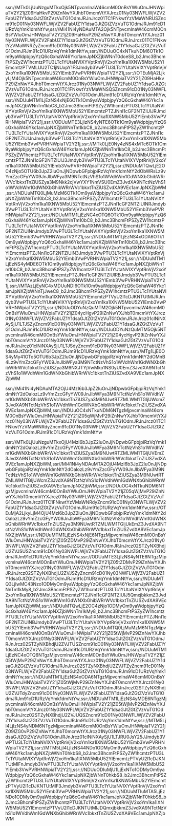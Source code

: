 ssr://MTk0LjUuNzguMTkxOjk5NTpvcmlnaW46cmM0OnBsYWluOmJHNWpiaTV2Y21jZ09HaHkvP29iZnNwYXJhbT0mcmVtYXJrcz01Ny03NWFLWjVZV2FabUZ1Y1dsaGJtZGtZVzVuTG1OdmJRJnJrcz01TC1FNkwtYzVMaWNRUSZncm91cD01Ny03NWFLWjVZV2FabUZ1Y1dsaGJtZGtZVzVuTG1OdmJRJm91cD1URzVqYmk1dmNtYw,ssr//Mi41Ni4yNDAuMTA2Ojk5NTpvcmlnaW46cmM0OnBsYWluOmJHNWpiaTV2Y21jZ09HaHkvP29iZnNwYXJhbT0mcmVtYXJrcz01Ny03NWFLWjVZV2FabUZ1Y1dsaGJtZGtZVzVuTG1OdmJRJnJrcz01TC1FNkwtYzVMaWNRZyZncm91cD01Ny03NWFLWjVZV2FabUZ1Y1dsaGJtZGtZVzVuTG1OdmJRJm91cD1URzVqYmk1dmNtYw,ssr://NDUuOC4xNTkuNDM6OTk1Om9yaWdpbjpyYzQ6cGxhaW46Ykc1amJpNXZjbWNnT0doeS8_b2Jmc3BhcmFtPSZyZW1hcmtzPTU3LTc1YUtaNVlXYVptRnVjV2xoYm1ka1lXNW5MbU52YlEmcmtzPTVMLUU2TC1jNUxpY1F3Jmdyb3VwPTU3LTc1YUtaNVlXYVptRnVjV2xoYm1ka1lXNW5MbU52YlEmb3VwPVRHNWpiaTV2Y21j,ssr://OTEuMjA2LjkyLjM4Ojk5NTpvcmlnaW46cmM0OnBsYWluOmJHNWpiaTV2Y21jZ09HaHkvP29iZnNwYXJhbT0mcmVtYXJrcz01Ny03NWFLWjVZV2FabUZ1Y1dsaGJtZGtZVzVuTG1OdmJRJnJrcz01TC1FNkwtYzVMaWNSQSZncm91cD01Ny03NWFLWjVZV2FabUZ1Y1dsaGJtZGtZVzVuTG1OdmJRJm91cD1URzVqYmk1dmNtYw,ssr://NDUuMTM1LjEzNS4xNjE6OTk1Om9yaWdpbjpyYzQ6cGxhaW46Ykc1amJpNXZjbWNnTm1kbC8_b2Jmc3BhcmFtPSZyZW1hcmtzPTU3LTc1YUtaNVlXYVptRnVjV2xoYm1ka1lXNW5MbU52YlEmcmtzPTZJNnI1cGF2NTZlUlJRJmdyb3VwPTU3LTc1YUtaNVlXYVptRnVjV2xoYm1ka1lXNW5MbU52YlEmb3VwPVRHNWpiaTV2Y21j,ssr://ODUuMTE3LjIzNS4yNTE6OTk1Om9yaWdpbjpyYzQ6cGxhaW46Ykc1amJpNXZjbWNnTm1kbC8_b2Jmc3BhcmFtPSZyZW1hcmtzPTU3LTc1YUtaNVlXYVptRnVjV2xoYm1ka1lXNW5MbU52YlEmcmtzPTZJNnI1cGF2NTZlUlJnJmdyb3VwPTU3LTc1YUtaNVlXYVptRnVjV2xoYm1ka1lXNW5MbU52YlEmb3VwPVRHNWpiaTV2Y21j,ssr://MTk0LjE0Ny4zNS4xMTc6OTk1Om9yaWdpbjpyYzQ6cGxhaW46Ykc1amJpNXZjbWNnTm1kbC8_b2Jmc3BhcmFtPSZyZW1hcmtzPTU3LTc1YUtaNVlXYVptRnVjV2xoYm1ka1lXNW5MbU52YlEmcmtzPTZJNnI1cGF2NTZlUlJ3Jmdyb3VwPTU3LTc1YUtaNVlXYVptRnVjV2xoYm1ka1lXNW5MbU52YlEmb3VwPVRHNWpiaTV2Y21j,ssr://NDUuMTQwLjE2OC4zNjo5OTU6b3JpZ2luOnJjNDpwbGFpbjpiRzVqYmk1dmNtY2dObWRsLz9vYmZzcGFyYW09JnJlbWFya3M9NTctNzVhS1o1WVdhWm1GdWNXbGhibWRrWVc1bkxtTnZiUSZya3M9Nkk2cjVwYXY1NmVSU0EmZ3JvdXA9NTctNzVhS1o1WVdhWm1GdWNXbGhibWRrWVc1bkxtTnZiUSZvdXA9VEc1amJpNXZjbWM,ssr://NDUuMTQ0LjMuMzM6OTk1Om9yaWdpbjpyYzQ6cGxhaW46Ykc1amJpNXZjbWNnTm10bC8_b2Jmc3BhcmFtPSZyZW1hcmtzPTU3LTc1YUtaNVlXYVptRnVjV2xoYm1ka1lXNW5MbU52YlEmcmtzPTZJNnI1cGF2NTZlUlNRJmdyb3VwPTU3LTc1YUtaNVlXYVptRnVjV2xoYm1ka1lXNW5MbU52YlEmb3VwPVRHNWpiaTV2Y21j,ssr://NDUuMTM1LjEzNC4xOTQ6OTk1Om9yaWdpbjpyYzQ6cGxhaW46Ykc1amJpNXZjbWNnTm10bC8_b2Jmc3BhcmFtPSZyZW1hcmtzPTU3LTc1YUtaNVlXYVptRnVjV2xoYm1ka1lXNW5MbU52YlEmcmtzPTZJNnI1cGF2NTZlUlNnJmdyb3VwPTU3LTc1YUtaNVlXYVptRnVjV2xoYm1ka1lXNW5MbU52YlEmb3VwPVRHNWpiaTV2Y21j,ssr://NDUuMTM1LjEzNS4xODA6OTk1Om9yaWdpbjpyYzQ6cGxhaW46Ykc1amJpNXZjbWNnTm10bC8_b2Jmc3BhcmFtPSZyZW1hcmtzPTU3LTc1YUtaNVlXYVptRnVjV2xoYm1ka1lXNW5MbU52YlEmcmtzPTZJNnI1cGF2NTZlUlN3Jmdyb3VwPTU3LTc1YUtaNVlXYVptRnVjV2xoYm1ka1lXNW5MbU52YlEmb3VwPVRHNWpiaTV2Y21j,ssr://NDUuMTM1LjEzNS4yMDE6OTk1Om9yaWdpbjpyYzQ6cGxhaW46Ykc1amJpNXZjbWNnTm10bC8_b2Jmc3BhcmFtPSZyZW1hcmtzPTU3LTc1YUtaNVlXYVptRnVjV2xoYm1ka1lXNW5MbU52YlEmcmtzPTZJNnI1cGF2NTZlUlRBJmdyb3VwPTU3LTc1YUtaNVlXYVptRnVjV2xoYm1ka1lXNW5MbU52YlEmb3VwPVRHNWpiaTV2Y21j,ssr://MTAzLjEyNC4xMDUuNDI6OTk1Om9yaWdpbjpyYzQ6cGxhaW46Ykc1amJpNXZjbWNnTjJweC8_b2Jmc3BhcmFtPSZyZW1hcmtzPTU3LTc1YUtaNVlXYVptRnVjV2xoYm1ka1lXNW5MbU52YlEmcmtzPTVyU2I1cDJKNTUtMlJRJmdyb3VwPTU3LTc1YUtaNVlXYVptRnVjV2xoYm1ka1lXNW5MbU52YlEmb3VwPVRHNWpiaTV2Y21j,ssr://NDUuODYuNzQuMTM2Ojk5NTpvcmlnaW46cmM0OnBsYWluOmJHNWpiaTV2Y21jZ04ycHgvP29iZnNwYXJhbT0mcmVtYXJrcz01Ny03NWFLWjVZV2FabUZ1Y1dsaGJtZGtZVzVuTG1OdmJRJnJrcz01clNiNXAySjU1LTJSZyZncm91cD01Ny03NWFLWjVZV2FabUZ1Y1dsaGJtZGtZVzVuTG1OdmJRJm91cD1URzVqYmk1dmNtYw,ssr://NDUuODYuNzQuMTM5Ojk5NTpvcmlnaW46cmM0OnBsYWluOmJHNWpiaTV2Y21jZ04ycHgvP29iZnNwYXJhbT0mcmVtYXJrcz01Ny03NWFLWjVZV2FabUZ1Y1dsaGJtZGtZVzVuTG1OdmJRJnJrcz01clNiNXAySjU1LTJSdyZncm91cD01Ny03NWFLWjVZV2FabUZ1Y1dsaGJtZGtZVzVuTG1OdmJRJm91cD1URzVqYmk1dmNtYw,ssr://MTg1LjE0OS4yMy41OTo5OTU6b3JpZ2luOnJjNDpwbGFpbjpiRzVqYmk1dmNtY2dOMnB4Lz9vYmZzcGFyYW09JnJlbWFya3M9NTctNzVhS1o1WVdhWm1GdWNXbGhibWRrWVc1bkxtTnZiUSZya3M9NXJTYjVwMko1NS0yU0EmZ3JvdXA9NTctNzVhS1o1WVdhWm1GdWNXbGhibWRrWVc1bkxtTnZiUSZvdXA9VEc1amJpNXZjbWM



ssr://Mi41Ni4yNDAuMTA2OjU4MzI6b3JpZ2luOnJjNDpwbGFpbjpiRzVqYmk1dmNtY2dOalozLz9vYmZzcGFyYW09JnJlbWFya3M9NTctNzVhS1o1WVdhWm1GdWNXbGhibWRrWVc1bkxtTnZiUSZya3M9NUwtRTZMLWM1TGljUWcmZ3JvdXA9NTctNzVhS1o1WVdhWm1GdWNXbGhibWRrWVc1bkxtTnZiUSZvdXA9VEc1amJpNXZjbWM,ssr://NDUuOC4xNTkuNDM6NTgzMjpvcmlnaW46cmM0OnBsYWluOmJHNWpiaTV2Y21jZ05qWjMvP29iZnNwYXJhbT0mcmVtYXJrcz01Ny03NWFLWjVZV2FabUZ1Y1dsaGJtZGtZVzVuTG1OdmJRJnJrcz01TC1FNkwtYzVMaWNRdyZncm91cD01Ny03NWFLWjVZV2FabUZ1Y1dsaGJtZGtZVzVuTG1OdmJRJm91cD1URzVqYmk1dmNtYw

ssr://MTk0LjUuNzguMTkxOjU4MzI6b3JpZ2luOnJjNDpwbGFpbjpiRzVqYmk1dmNtY2dOalozLz9vYmZzcGFyYW09JnJlbWFya3M9NTctNzVhS1o1WVdhWm1GdWNXbGhibWRrWVc1bkxtTnZiUSZya3M9NUwtRTZMLWM1TGljUVEmZ3JvdXA9NTctNzVhS1o1WVdhWm1GdWNXbGhibWRrWVc1bkxtTnZiUSZvdXA9VEc1amJpNXZjbWM,ssr//Mi41Ni4yNDAuMTA2OjU4MzI6b3JpZ2luOnJjNDpwbGFpbjpiRzVqYmk1dmNtY2dOalozLz9vYmZzcGFyYW09JnJlbWFya3M9NTctNzVhS1o1WVdhWm1GdWNXbGhibWRrWVc1bkxtTnZiUSZya3M9NUwtRTZMLWM1TGljUWcmZ3JvdXA9NTctNzVhS1o1WVdhWm1GdWNXbGhibWRrWVc1bkxtTnZiUSZvdXA9VEc1amJpNXZjbWM,ssr://NDUuOC4xNTkuNDM6NTgzMjpvcmlnaW46cmM0OnBsYWluOmJHNWpiaTV2Y21jZ05qWjMvP29iZnNwYXJhbT0mcmVtYXJrcz01Ny03NWFLWjVZV2FabUZ1Y1dsaGJtZGtZVzVuTG1OdmJRJnJrcz01TC1FNkwtYzVMaWNRdyZncm91cD01Ny03NWFLWjVZV2FabUZ1Y1dsaGJtZGtZVzVuTG1OdmJRJm91cD1URzVqYmk1dmNtYw,ssr://OTEuMjA2LjkyLjM4OjU4MzI6b3JpZ2luOnJjNDpwbGFpbjpiRzVqYmk1dmNtY2dOalozLz9vYmZzcGFyYW09JnJlbWFya3M9NTctNzVhS1o1WVdhWm1GdWNXbGhibWRrWVc1bkxtTnZiUSZya3M9NUwtRTZMLWM1TGljUkEmZ3JvdXA9NTctNzVhS1o1WVdhWm1GdWNXbGhibWRrWVc1bkxtTnZiUSZvdXA9VEc1amJpNXZjbWM,ssr://NDUuMTM1LjEzNS4xNjE6NTgzMjpvcmlnaW46cmM0OnBsYWluOmJHNWpiaTV2Y21jZ05tZDMvP29iZnNwYXJhbT0mcmVtYXJrcz01Ny03NWFLWjVZV2FabUZ1Y1dsaGJtZGtZVzVuTG1OdmJRJnJrcz02STZyNXBhdjU2ZVJSUSZncm91cD01Ny03NWFLWjVZV2FabUZ1Y1dsaGJtZGtZVzVuTG1OdmJRJm91cD1URzVqYmk1dmNtYw,ssr://ODUuMTE3LjIzNS4yNTE6NTgzMjpvcmlnaW46cmM0OnBsYWluOmJHNWpiaTV2Y21jZ05tZDMvP29iZnNwYXJhbT0mcmVtYXJrcz01Ny03NWFLWjVZV2FabUZ1Y1dsaGJtZGtZVzVuTG1OdmJRJnJrcz02STZyNXBhdjU2ZVJSZyZncm91cD01Ny03NWFLWjVZV2FabUZ1Y1dsaGJtZGtZVzVuTG1OdmJRJm91cD1URzVqYmk1dmNtYw,ssr://NDUuMTQ3LjIwMC43Nzo1ODMyOm9yaWdpbjpyYzQ6cGxhaW46Ykc1amJpNXZjbWNnTm1kMy8_b2Jmc3BhcmFtPSZyZW1hcmtzPTU3LTc1YUtaNVlXYVptRnVjV2xoYm1ka1lXNW5MbU52YlEmcmtzPTZJNnI1cGF2NTZlUlJ5QmxjbkkmZ3JvdXA9NTctNzVhS1o1WVdhWm1GdWNXbGhibWRrWVc1bkxtTnZiUSZvdXA9VEc1amJpNXZjbWM,ssr://NDUuMTQwLjE2OC4zNjo1ODMyOm9yaWdpbjpyYzQ6cGxhaW46Ykc1amJpNXZjbWNnTm1kMy8_b2Jmc3BhcmFtPSZyZW1hcmtzPTU3LTc1YUtaNVlXYVptRnVjV2xoYm1ka1lXNW5MbU52YlEmcmtzPTZJNnI1cGF2NTZlUlNBJmdyb3VwPTU3LTc1YUtaNVlXYVptRnVjV2xoYm1ka1lXNW5MbU52YlEmb3VwPVRHNWpiaTV2Y21j,ssr://NDUuMTQ0LjMuMzM6NTgzMjpvcmlnaW46cmM0OnBsYWluOmJHNWpiaTV2Y21jZ05tWjMvP29iZnNwYXJhbT0mcmVtYXJrcz01Ny03NWFLWjVZV2FabUZ1Y1dsaGJtZGtZVzVuTG1OdmJRJnJrcz02STZyNXBhdjU2ZVJTUSZncm91cD01Ny03NWFLWjVZV2FabUZ1Y1dsaGJtZGtZVzVuTG1OdmJRJm91cD1URzVqYmk1dmNtYw,ssr://NDUuMTM1LjEzNC4xOTQ6NTgzMjpvcmlnaW46cmM0OnBsYWluOmJHNWpiaTV2Y21jZ05tWjMvP29iZnNwYXJhbT0mcmVtYXJrcz01Ny03NWFLWjVZV2FabUZ1Y1dsaGJtZGtZVzVuTG1OdmJRJnJrcz02STZyNXBhdjU2ZVJTZyZncm91cD01Ny03NWFLWjVZV2FabUZ1Y1dsaGJtZGtZVzVuTG1OdmJRJm91cD1URzVqYmk1dmNtYw,ssr://NDUuMTM1LjEzNS4xODA6NTgzMjpvcmlnaW46cmM0OnBsYWluOmJHNWpiaTV2Y21jZ05tWjMvP29iZnNwYXJhbT0mcmVtYXJrcz01Ny03NWFLWjVZV2FabUZ1Y1dsaGJtZGtZVzVuTG1OdmJRJnJrcz02STZyNXBhdjU2ZVJTdyZncm91cD01Ny03NWFLWjVZV2FabUZ1Y1dsaGJtZGtZVzVuTG1OdmJRJm91cD1URzVqYmk1dmNtYw,ssr://NDUuMTM1LjEzNS4yMDE6NTgzMjpvcmlnaW46cmM0OnBsYWluOmJHNWpiaTV2Y21jZ05tWjMvP29iZnNwYXJhbT0mcmVtYXJrcz01Ny03NWFLWjVZV2FabUZ1Y1dsaGJtZGtZVzVuTG1OdmJRJnJrcz02STZyNXBhdjU2ZVJUQSZncm91cD01Ny03NWFLWjVZV2FabUZ1Y1dsaGJtZGtZVzVuTG1OdmJRJm91cD1URzVqYmk1dmNtYw,ssr://MTM5LjI4LjIzNS4yNDM6NTgzMjpvcmlnaW46cmM0OnBsYWluOmJHNWpiaTV2Y21jZ09IZG0vP29iZnNwYXJhbT0mcmVtYXJrcz01Ny03NWFLWjVZV2FabUZ1Y1dsaGJtZGtZVzVuTG1OdmJRJnJrcz01clNiNXAySjU1LTJRU0JsY25JJmdyb3VwPTU3LTc1YUtaNVlXYVptRnVjV2xoYm1ka1lXNW5MbU52YlEmb3VwPVRHNWpiaTV2Y21j,ssr://MTM5LjI4LjIzNS44NDo1ODMyOm9yaWdpbjpyYzQ6cGxhaW46Ykc1amJpNXZjbWNnT0hkbS8_b2Jmc3BhcmFtPSZyZW1hcmtzPTU3LTc1YUtaNVlXYVptRnVjV2xoYm1ka1lXNW5MbU52YlEmcmtzPTVyU2I1cDJKNTUtMlFnJmdyb3VwPTU3LTc1YUtaNVlXYVptRnVjV2xoYm1ka1lXNW5MbU52YlEmb3VwPVRHNWpiaTV2Y21j,ssr://NDUuODIuMjU1LjExNTo1ODMyOm9yaWdpbjpyYzQ6cGxhaW46Ykc1amJpNXZjbWNnT0hkbS8_b2Jmc3BhcmFtPSZyZW1hcmtzPTU3LTc1YUtaNVlXYVptRnVjV2xoYm1ka1lXNW5MbU52YlEmcmtzPTVyU2I1cDJKNTUtMlF3Jmdyb3VwPTU3LTc1YUtaNVlXYVptRnVjV2xoYm1ka1lXNW5MbU52YlEmb3VwPVRHNWpiaTV2Y21j,ssr://NDUuMTIuMTA5LjEzNDo1ODMyOm9yaWdpbjpyYzQ6cGxhaW46Ykc1amJpNXZjbWNnT0hkbS8_b2Jmc3BhcmFtPSZyZW1hcmtzPTU3LTc1YUtaNVlXYVptRnVjV2xoYm1ka1lXNW5MbU52YlEmcmtzPTVyU2I1cDJKNTUtMlJDQmxjbkkmZ3JvdXA9NTctNzVhS1o1WVdhWm1GdWNXbGhibWRrWVc1bkxtTnZiUSZvdXA9VEc1amJpNXZjbWM